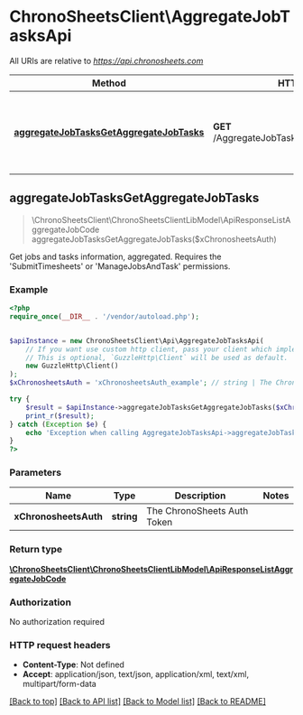 # ChronoSheetsClient\AggregateJobTasksApi

All URIs are relative to *https://api.chronosheets.com*

Method | HTTP request | Description
------------- | ------------- | -------------
[**aggregateJobTasksGetAggregateJobTasks**](AggregateJobTasksApi.md#aggregateJobTasksGetAggregateJobTasks) | **GET** /AggregateJobTasks/GetAggregateJobTasks | Get jobs and tasks information, aggregated.    Requires the &#39;SubmitTimesheets&#39; or &#39;ManageJobsAndTask&#39; permissions.



## aggregateJobTasksGetAggregateJobTasks

> \ChronoSheetsClient\ChronoSheetsClientLibModel\ApiResponseListAggregateJobCode aggregateJobTasksGetAggregateJobTasks($xChronosheetsAuth)

Get jobs and tasks information, aggregated.    Requires the 'SubmitTimesheets' or 'ManageJobsAndTask' permissions.

### Example

```php
<?php
require_once(__DIR__ . '/vendor/autoload.php');


$apiInstance = new ChronoSheetsClient\Api\AggregateJobTasksApi(
    // If you want use custom http client, pass your client which implements `GuzzleHttp\ClientInterface`.
    // This is optional, `GuzzleHttp\Client` will be used as default.
    new GuzzleHttp\Client()
);
$xChronosheetsAuth = 'xChronosheetsAuth_example'; // string | The ChronoSheets Auth Token

try {
    $result = $apiInstance->aggregateJobTasksGetAggregateJobTasks($xChronosheetsAuth);
    print_r($result);
} catch (Exception $e) {
    echo 'Exception when calling AggregateJobTasksApi->aggregateJobTasksGetAggregateJobTasks: ', $e->getMessage(), PHP_EOL;
}
?>
```

### Parameters


Name | Type | Description  | Notes
------------- | ------------- | ------------- | -------------
 **xChronosheetsAuth** | **string**| The ChronoSheets Auth Token |

### Return type

[**\ChronoSheetsClient\ChronoSheetsClientLibModel\ApiResponseListAggregateJobCode**](../Model/ApiResponseListAggregateJobCode.md)

### Authorization

No authorization required

### HTTP request headers

- **Content-Type**: Not defined
- **Accept**: application/json, text/json, application/xml, text/xml, multipart/form-data

[[Back to top]](#) [[Back to API list]](../../README.md#documentation-for-api-endpoints)
[[Back to Model list]](../../README.md#documentation-for-models)
[[Back to README]](../../README.md)

